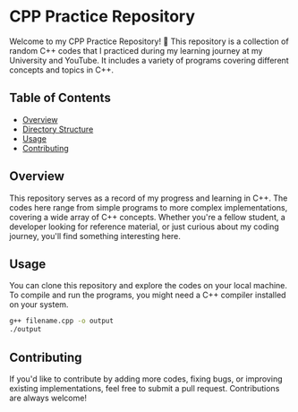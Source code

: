 # CPP Practice Repository

Welcome to my CPP Practice Repository! 🚀 This repository is a collection of random C++ codes that I practiced during my learning journey at my University and YouTube. It includes a variety of programs covering different concepts and topics in C++.

## Table of Contents

- [Overview](#overview)
- [Directory Structure](#directory-structure)
- [Usage](#usage)
- [Contributing](#contributing)

## Overview

This repository serves as a record of my progress and learning in C++. The codes here range from simple programs to more complex implementations, covering a wide array of C++ concepts. Whether you're a fellow student, a developer looking for reference material, or just curious about my coding journey, you'll find something interesting here.

## Usage

You can clone this repository and explore the codes on your local machine. To compile and run the programs, you might need a C++ compiler installed on your system.

```bash
g++ filename.cpp -o output
./output
```

## Contributing

If you'd like to contribute by adding more codes, fixing bugs, or improving existing implementations, feel free to submit a pull request. Contributions are always welcome!
